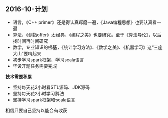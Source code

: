 ## 2016-10-计划 ##

+ 语言，《C++ primer》还是得认真琢磨一遍，《Java编程思想》也要认真看一遍
+ 算法，《剑指offer》太经典，《编程之美》也要研究，至于《算法导论》，以后找时间再时间研究
+ 数学，专业知识的根基，《统计学习方法》、《数学之美》、《机器学习》这“三座大山”要啃起来
+ 初步学习spark框架，学习scala语言
+ 毕设开题任务需要完成

**技术需要积累**  

+ 坚持每天花2小时看STL源码、JDK源码
+ 坚持每天花2小时学习算法
+ 坚持学习spark框架和scala语言

相信只要自己坚持以能会有收获
